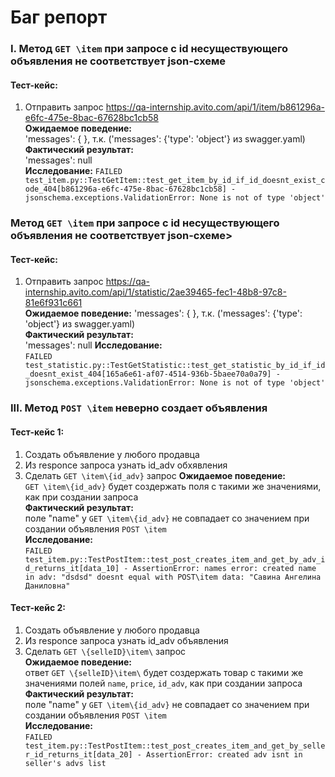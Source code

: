 # Баг репорт

### I. Метод ```GET \item``` при запросе с id несуществующего объявления не соответствует json-схеме 
#### Тест-кейс:
1. Отправить запрос https://qa-internship.avito.com/api/1/item/b861296a-e6fc-475e-8bac-67628bc1cb58 <br>
**Ожидаемое поведение:** <br>
'messages': { }, т.к. ('messages': {'type': 'object'} из swagger.yaml) <br>
**Фактический результат:** <br> 
'messages': null <br>
**Исследование:** ```FAILED test_item.py::TestGetItem::test_get_item_by_id_if_id_doesnt_exist_code_404[b861296a-e6fc-475e-8bac-67628bc1cb58] - jsonschema.exceptions.ValidationError: None is not of type 'object'``` <br> 

### Метод ```GET \item``` при запросе с id несуществующего объявления не соответствует json-схеме>

#### Тест-кейс:
1. Отправить запрос https://qa-internship.avito.com/api/1/statistic/2ae39465-fec1-48b8-97c8-81e6f931c661   
**Ожидаемое поведение:**
'messages': { }, т.к. ('messages': {'type': 'object'} из swagger.yaml) <br>
**Фактический результат:** <br> 
'messages': null 
**Исследование:**  <br>
```FAILED test_statistic.py::TestGetStatistic::test_get_statistic_by_id_if_id_doesnt_exist_404[165a6e61-af07-4514-936b-5baee70a0a79] - jsonschema.exceptions.ValidationError: None is not of type 'object'``` <br> 


### III. Метод ```POST \item``` неверно создает объявления
#### Тест-кейс 1:
1. Создать объявление у любого продавца
2. Из responce запроса узнать id_adv обхявления
3. Сделать ```GET \item\{id_adv}``` запрос
**Ожидаемое поведение:** <br>
```GET \item\{id_adv}``` будет создержать поля с такими же значениями, как при создании запроса <br>
**Фактический результат:** <br> 
поле "name" у ```GET \item\{id_adv}``` не совпадает со значением при создании объявления ```POST \item``` <br>
**Исследование:**  <br>
```FAILED test_item.py::TestPostItem::test_post_creates_item_and_get_by_adv_id_returns_it[data_10] - AssertionError: names error: created name in adv: "dsdsd" doesnt equal with POST\item data: "Савина Ангелина Даниловна"``` <br> 

#### Тест-кейс 2:
1. Создать объявление у любого продавца
2. Из responce запроса узнать id_adv объявления
3. Сделать ```GET \{selleID}\item\``` запрос  
**Ожидаемое поведение:** <br>
ответ ```GET \{selleID}\item\``` будет создержать товар с такими же значениями полей ```name```, ```price```, ```id_adv```, как при создании запроса <br>
**Фактический результат:** <br> 
поле "name" у ```GET \item\{id_adv}``` не совпадает со значением при создании объявления ```POST \item``` <br>
**Исследование:**  <br>
```FAILED test_item.py::TestPostItem::test_post_creates_item_and_get_by_seller_id_returns_it[data_20] - AssertionError: created adv isnt in seller's advs list```



